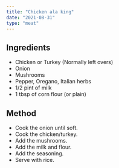 ```yaml
---
title: "Chicken ala king"
date: "2021-08-31"
type: "meat"
---
```


## Ingredients

- Chicken or Turkey (Normally left overs)
- Onion
- Mushrooms
- Pepper, Oregano, Italian herbs
- 1/2 pint of milk
- 1 tbsp of corn flour (or plain)

## Method

- Cook the onion until soft.
- Cook the chicken/turkey.
- Add the mushrooms.
- Add the milk and flour.
- Add the seasoning.
- Serve with rice.
